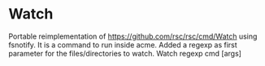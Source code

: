 # Watch
Portable reimplementation of https://github.com/rsc/rsc/cmd/Watch using fsnotify.
It is a command to run inside acme.
Added a regexp as first parameter for the files/directories to watch.
Watch regexp cmd [args]
